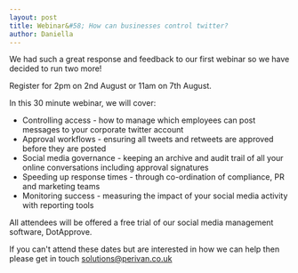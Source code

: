 ```yaml
---
layout: post
title: Webinar&#58; How can businesses control twitter?
author: Daniella
---
```

We had such a great response and feedback to our first webinar so we have
decided to run two more!

Register for 2pm on 2nd August or 11am on 7th August.
<!--more-->
In this 30 minute webinar, we will cover:

* Controlling access - how to manage which employees can post messages to your
  corporate twitter account
* Approval workflows - ensuring all tweets and retweets are approved before
  they are posted
* Social media governance - keeping an archive and audit trail of all your
  online conversations including approval signatures
* Speeding up response times - through co-ordination of compliance, PR and
  marketing teams
* Monitoring success - measuring the impact of your social media activity with
  reporting tools

All attendees will be offered a free trial of our social media management
software, DotApprove.

If you can't attend these dates but are interested in how we can help then
please get in touch [solutions@perivan.co.uk](mailto:solutions@perivan.co.uk)

